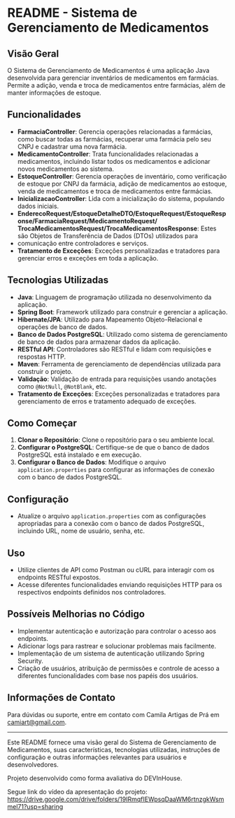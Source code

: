 # README - Sistema de Gerenciamento de Medicamentos

## Visão Geral
O Sistema de Gerenciamento de Medicamentos é uma aplicação Java desenvolvida para gerenciar inventários de medicamentos
em farmácias. Permite a adição, venda e troca de medicamentos entre farmácias, além de manter informações de estoque.

## Funcionalidades
- **FarmaciaController**: Gerencia operações relacionadas a farmácias, como buscar todas as farmácias, recuperar uma 
farmácia pelo seu CNPJ e cadastrar uma nova farmácia.
- **MedicamentoController**: Trata funcionalidades relacionadas a medicamentos, incluindo listar todos os medicamentos 
e adicionar novos medicamentos ao sistema.
- **EstoqueController**: Gerencia operações de inventário, como verificação de estoque por CNPJ da farmácia, adição de 
medicamentos ao estoque, venda de medicamentos e troca de medicamentos entre farmácias.
- **InicializacaoController**: Lida com a inicialização do sistema, populando dados iniciais.
- **EnderecoRequest/EstoqueDetalheDTO/EstoqueRequest/EstoqueResponse/FarmaciaRequest/MedicamentoRequest/
TrocaMedicamentosRequest/TrocaMedicamentosResponse**: Estes são Objetos de Transferência de Dados (DTOs) utilizados para
- comunicação entre controladores e serviços.
- **Tratamento de Exceções**: Exceções personalizadas e tratadores para gerenciar erros e exceções em toda a aplicação.

## Tecnologias Utilizadas
- **Java**: Linguagem de programação utilizada no desenvolvimento da aplicação.
- **Spring Boot**: Framework utilizado para construir e gerenciar a aplicação.
- **Hibernate/JPA**: Utilizado para Mapeamento Objeto-Relacional e operações de banco de dados.
- **Banco de Dados PostgreSQL**: Utilizado como sistema de gerenciamento de banco de dados para armazenar dados da 
aplicação.
- **RESTful API**: Controladores são RESTful e lidam com requisições e respostas HTTP.
- **Maven**: Ferramenta de gerenciamento de dependências utilizada para construir o projeto.
- **Validação**: Validação de entrada para requisições usando anotações como `@NotNull`, `@NotBlank`, etc.
- **Tratamento de Exceções**: Exceções personalizadas e tratadores para gerenciamento de erros e tratamento adequado 
de exceções.

## Como Começar
1. **Clonar o Repositório**: Clone o repositório para o seu ambiente local.
2. **Configurar o PostgreSQL**: Certifique-se de que o banco de dados PostgreSQL está instalado e em execução.
3. **Configurar o Banco de Dados**: Modifique o arquivo `application.properties` para configurar as informações de 
conexão com o banco de dados PostgreSQL.

## Configuração
- Atualize o arquivo `application.properties` com as configurações apropriadas para a conexão com o banco de dados
PostgreSQL, incluindo URL, nome de usuário, senha, etc.

## Uso
- Utilize clientes de API como Postman ou cURL para interagir com os endpoints RESTful expostos.
- Acesse diferentes funcionalidades enviando requisições HTTP para os respectivos endpoints definidos nos controladores.

## Possíveis Melhorias no Código

- Implementar autenticação e autorização para controlar o acesso aos endpoints.
- Adicionar logs para rastrear e solucionar problemas mais facilmente.
- Implementação de um sistema de autenticação utilizando Spring Security.
- Criação de usuários, atribuição de permissões e controle de acesso a diferentes funcionalidades com base nos papéis dos usuários.


## Informações de Contato
Para dúvidas ou suporte, entre em contato com Camila Artigas de Prá em camiart@gmail.com.

---

Este README fornece uma visão geral do Sistema de Gerenciamento de Medicamentos, suas características, tecnologias 
utilizadas, instruções de configuração e outras informações relevantes para usuários e desenvolvedores. 

Projeto desenvolvido como forma avaliativa do DEVInHouse.

Segue link do vídeo da apresentação do projeto:
https://drive.google.com/drive/folders/19IRmqfIEWpsqDaaWM6rtnzgkWsmmel71?usp=sharing
